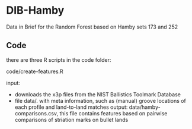 # DIB-Hamby
Data in Brief for the Random Forest based on Hamby sets 173 and 252


## Code

there are three R scripts in the code folder:

code/create-features.R

input: 
- downloads the x3p files from the NIST Ballistics Toolmark Database 
- file data/. with meta information, such as (manual) groove locations of each profile and land-to-land matches
output: data/hamby-comparisons.csv, this file contains features based on pairwise comparisons of striation marks on bullet lands
